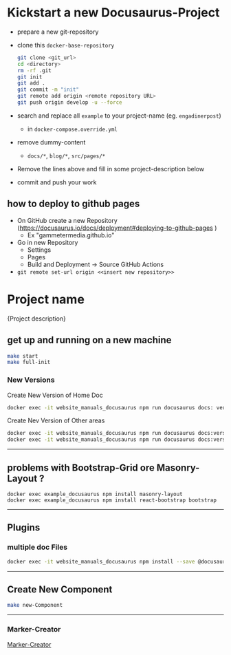 # Kickstart a new Docusaurus-Project

* prepare a new git-repository

* clone this `docker-base-repository`
    ```bash
    git clone <git_url>
    cd <directory>
    rm -rf .git
    git init
    git add .
    git commit -m "init"
    git remote add origin <remote repository URL>
    git push origin develop -u --force
    ```

* search and replace all `example` to your project-name (eg. `engadinerpost`)
    * in `docker-compose.override.yml`

* remove dummy-content
    * `docs/*`, `blog/*`, `src/pages/*`

* Remove the lines above and fill in some project-description below

* commit and push your work



## how to deploy to github pages

* On GitHub create a new Repository (https://docusaurus.io/docs/deployment#deploying-to-github-pages )
    * Ex "gammetermedia.github.io"
* Go in new Repository
    * Settings
    * Pages
    * Build and Deployment -> Source GitHub Actions
* `git remote set-url origin <<insert new repository>>`


# Project name
{Project description}


## get up and running on a new machine
```bash
make start
make full-init
```

### New Versions


Create New Version of Home Doc
```bash
docker exec -it website_manuals_docusaurus npm run docusaurus docs: version(Name of the New Version)
```

Create Nev Version of Other areas

```bash
docker exec -it website_manuals_docusaurus npm run docusaurus docs:version:(Area of the New Version)(Name of the New Version)
docker exec -it website_manuals_docusaurus npm run docusaurus docs:version:typo3 1.0
```

---
## problems with Bootstrap-Grid ore Masonry-Layout ?
    docker exec example_docusaurus npm install masonry-layout
    docker exec example_docusaurus npm install react-bootstrap bootstrap



---

## Plugins

### multiple doc Files
```bash
docker exec -it website_manuals_docusaurus npm install --save @docusaurus/plugin-content-docs
```

---

## Create New Component

```bash
make new-Component
```

----------
### Marker-Creator
[Marker-Creator](http://localhost/dev/Marker-Creator/)

